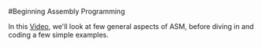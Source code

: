 #Beginning Assembly Programming

In this [Video](https://www.youtube.com/watch?v=rxsBghsrvpI), we'll look at few general aspects of ASM, before diving in and coding a few simple examples.
